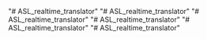 "# ASL_realtime_translator" 
"# ASL_realtime_translator" 
"# ASL_realtime_translator" 
"# ASL_realtime_translator" 
"# ASL_realtime_translator" 
"# ASL_realtime_translator" 
